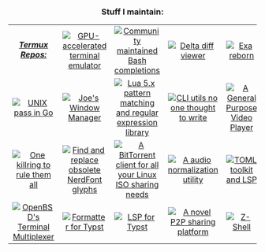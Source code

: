 <!--
**TomJo2000/TomJo2000** is a ✨ _special_ ✨ repository because its `README.md` (this file) appears on your GitHub profile.
-->
<div align=center>

### Stuff I maintain:

</div>
<table align="center">
  <tbody align="center">
    <tr>
      <td><h5>
        <a href="https://github.com/termux/termux-packages">Termux Repos:</a>
      </h5></td>
      <td><a href="https://repology.org/project/alacritty/versions">
        <img src="https://repology.org/badge/version-for-repo/termux/alacritty.svg?header=Alacritty" title="GPU-accelerated terminal emulator">
      </a></td>
      <td><a href="https://repology.org/project/bash-completion/versions">
        <img src="https://repology.org/badge/version-for-repo/termux/bash-completion.svg?header=Bash%20Completions" title="Community maintained Bash completions">
      </a></td>
      <td><a href="https://repology.org/project/git-delta/versions">
        <img src="https://repology.org/badge/version-for-repo/termux/git-delta.svg?header=Delta" title="Delta diff viewer">
      </a></td>
      <td><a href="https://repology.org/project/eza/versions">
        <img src="https://repology.org/badge/version-for-repo/termux/eza.svg?header=Eza" title="Exa reborn">
      </a></td>
    </tr>
    <tr>
      <td><a href="https://repology.org/project/gopass-gopasspw/versions">
        <img src="https://repology.org/badge/version-for-repo/termux/gopass-gopasspw.svg?header=Gopass" title="UNIX pass in Go">
      </a></td>
      <td><a href="https://repology.org/project/jwm/versions">
        <img src="https://repology.org/badge/version-for-repo/termux/jwm.svg?header=JWM" title="Joe's Window Manager">
      </a></td>
      <td><a href="https://repology.org/project/lua:lpeg/versions">
        <img src="https://repology.org/badge/version-for-repo/termux/lua:lpeg.svg?header=Lpeg" title="Lua 5.x pattern matching and regular expression library">
      </a></td>
      <td><a href="https://repology.org/project/moreutils/versions">
        <img src="https://repology.org/badge/version-for-repo/termux/moreutils.svg?header=Moreutils" title="CLI utils no one thought to write">
      </a></td>
      <td><a href="https://repology.org/project/mpv/versions">
        <img src="https://repology.org/badge/version-for-repo/termux/mpv.svg?header=MPV" title="A General Purpose Video Player">
      </a></td>
    </tr>
    <tr>
      <td><a href="https://repology.org/project/neovim/versions">
        <img src="https://repology.org/badge/version-for-repo/termux/neovim.svg?header=Neovim" title="One killring to rule them all">
      </a></td>
      <td><a href="https://repology.org/project/nerdfix/versions">
        <img src="https://repology.org/badge/version-for-repo/termux/nerdfix.svg?header=Nerdfix" title="Find and replace obsolete NerdFont glyphs">
      </a></td>
      <td><a href="https://repology.org/project/qbittorrent/versions">
        <img src="https://repology.org/badge/version-for-repo/termux/qbittorrent.svg?header=qBittorrent" title="A BitTorrent client for all your Linux ISO sharing needs">
      </a></td>
      <td><a href="https://repology.org/project/rsgain/versions">
        <img src="https://repology.org/badge/version-for-repo/termux/rsgain.svg?header=Rsgain" title="A audio normalization utility">
      </a></td>
      <td><a href="https://repology.org/project/taplo/versions">
        <img src="https://repology.org/badge/version-for-repo/termux/taplo.svg?header=Taplo" title="TOML toolkit and LSP">
      </a></td>
    </tr>
    <tr>
      <td><a href="https://repology.org/project/tmux/versions">
        <img src="https://repology.org/badge/version-for-repo/termux/tmux.svg?header=Tmux" title="OpenBSD's Terminal Multiplexer">
      </a></td>
      <td><a href="https://repology.org/project/typstfmt/versions">
        <img src="https://repology.org/badge/version-for-repo/termux/typstfmt.svg?header=Typstfmt" title="Formatter for Typst">
      </a></td>
      <td><a href="https://repology.org/project/typst-lsp/versions">
        <img src="https://repology.org/badge/version-for-repo/termux/typst-lsp.svg?header=Typst%20LSP" title="LSP for Typst">
      </a></td>
      <td><a href="https://repology.org/project/zrok/versions">
        <img src="https://repology.org/badge/version-for-repo/termux/zrok.svg?header=Zrok" title="A novel P2P sharing platform">
      </a></td>
      <td><a href="https://repology.org/project/zsh/versions">
        <img src="https://repology.org/badge/version-for-repo/termux/zsh.svg?header=Zsh" title="Z-Shell">
      </a></td>
    </tr>
  </tbody>
</table>

<!-- vim: set ft=markdown et tw=2 sw=2 ff=unix -->
